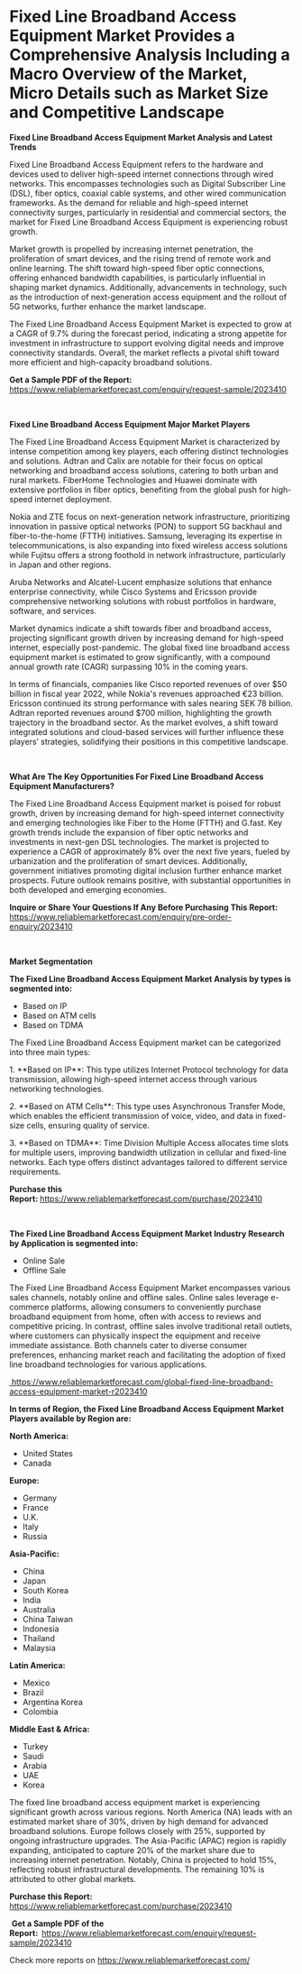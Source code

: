 <p><h1>Fixed Line Broadband Access Equipment Market Provides a Comprehensive Analysis Including a Macro Overview of the Market, Micro Details such as Market Size and Competitive Landscape</h1></p><p><strong>Fixed Line Broadband Access Equipment Market Analysis and Latest Trends</strong></p>
<p><p>Fixed Line Broadband Access Equipment refers to the hardware and devices used to deliver high-speed internet connections through wired networks. This encompasses technologies such as Digital Subscriber Line (DSL), fiber optics, coaxial cable systems, and other wired communication frameworks. As the demand for reliable and high-speed internet connectivity surges, particularly in residential and commercial sectors, the market for Fixed Line Broadband Access Equipment is experiencing robust growth. </p><p>Market growth is propelled by increasing internet penetration, the proliferation of smart devices, and the rising trend of remote work and online learning. The shift toward high-speed fiber optic connections, offering enhanced bandwidth capabilities, is particularly influential in shaping market dynamics. Additionally, advancements in technology, such as the introduction of next-generation access equipment and the rollout of 5G networks, further enhance the market landscape. </p><p>The Fixed Line Broadband Access Equipment Market is expected to grow at a CAGR of 9.7% during the forecast period, indicating a strong appetite for investment in infrastructure to support evolving digital needs and improve connectivity standards. Overall, the market reflects a pivotal shift toward more efficient and high-capacity broadband solutions.</p></p>
<p><strong>Get a Sample PDF of the Report:&nbsp;</strong> <a href="https://www.reliablemarketforecast.com/enquiry/request-sample/2023410?utm_campaign=2478&utm_medium=2&utm_source=Github&utm_content=ia&utm_term=29032025&utm_id=fixed-line-broadband-access-equipment">https://www.reliablemarketforecast.com/enquiry/request-sample/2023410</a></p>
<p>&nbsp;</p>
<p><strong>Fixed Line Broadband Access Equipment Major Market Players</strong></p>
<p><p>The Fixed Line Broadband Access Equipment Market is characterized by intense competition among key players, each offering distinct technologies and solutions. Adtran and Calix are notable for their focus on optical networking and broadband access solutions, catering to both urban and rural markets. FiberHome Technologies and Huawei dominate with extensive portfolios in fiber optics, benefiting from the global push for high-speed internet deployment.</p><p>Nokia and ZTE focus on next-generation network infrastructure, prioritizing innovation in passive optical networks (PON) to support 5G backhaul and fiber-to-the-home (FTTH) initiatives. Samsung, leveraging its expertise in telecommunications, is also expanding into fixed wireless access solutions while Fujitsu offers a strong foothold in network infrastructure, particularly in Japan and other regions.</p><p>Aruba Networks and Alcatel-Lucent emphasize solutions that enhance enterprise connectivity, while Cisco Systems and Ericsson provide comprehensive networking solutions with robust portfolios in hardware, software, and services.</p><p>Market dynamics indicate a shift towards fiber and broadband access, projecting significant growth driven by increasing demand for high-speed internet, especially post-pandemic. The global fixed line broadband access equipment market is estimated to grow significantly, with a compound annual growth rate (CAGR) surpassing 10% in the coming years.</p><p>In terms of financials, companies like Cisco reported revenues of over $50 billion in fiscal year 2022, while Nokia's revenues approached €23 billion. Ericsson continued its strong performance with sales nearing SEK 78 billion. Adtran reported revenues around $700 million, highlighting the growth trajectory in the broadband sector. As the market evolves, a shift toward integrated solutions and cloud-based services will further influence these players’ strategies, solidifying their positions in this competitive landscape.</p></p>
<p>&nbsp;</p>
<p><strong>What Are The Key Opportunities For Fixed Line Broadband Access Equipment Manufacturers?</strong></p>
<p><p>The Fixed Line Broadband Access Equipment market is poised for robust growth, driven by increasing demand for high-speed internet connectivity and emerging technologies like Fiber to the Home (FTTH) and G.fast. Key growth trends include the expansion of fiber optic networks and investments in next-gen DSL technologies. The market is projected to experience a CAGR of approximately 8% over the next five years, fueled by urbanization and the proliferation of smart devices. Additionally, government initiatives promoting digital inclusion further enhance market prospects. Future outlook remains positive, with substantial opportunities in both developed and emerging economies.</p></p>
<p><strong>Inquire or Share Your Questions If Any Before Purchasing This Report:</strong> <a href="https://www.reliablemarketforecast.com/enquiry/pre-order-enquiry/2023410?utm_campaign=2478&utm_medium=2&utm_source=Github&utm_content=ia&utm_term=29032025&utm_id=fixed-line-broadband-access-equipment">https://www.reliablemarketforecast.com/enquiry/pre-order-enquiry/2023410</a></p>
<p>&nbsp;</p>
<p><strong>Market Segmentation</strong></p>
<p><strong>The Fixed Line Broadband Access Equipment Market Analysis by types is segmented into:</strong></p>
<p><ul><li>Based on IP</li><li>Based on ATM cells</li><li>Based on TDMA</li></ul></p>
<p><p>The Fixed Line Broadband Access Equipment market can be categorized into three main types: </p><p>1. **Based on IP**: This type utilizes Internet Protocol technology for data transmission, allowing high-speed internet access through various networking technologies.</p><p>2. **Based on ATM Cells**: This type uses Asynchronous Transfer Mode, which enables the efficient transmission of voice, video, and data in fixed-size cells, ensuring quality of service.</p><p>3. **Based on TDMA**: Time Division Multiple Access allocates time slots for multiple users, improving bandwidth utilization in cellular and fixed-line networks. Each type offers distinct advantages tailored to different service requirements.</p></p>
<p><strong>Purchase this Report:&nbsp;</strong><a href="https://www.reliablemarketforecast.com/purchase/2023410?utm_campaign=2478&utm_medium=2&utm_source=Github&utm_content=ia&utm_term=29032025&utm_id=fixed-line-broadband-access-equipment">https://www.reliablemarketforecast.com/purchase/2023410</a></p>
<p>&nbsp;</p>
<p><strong>The Fixed Line Broadband Access Equipment Market Industry Research by Application is segmented into:</strong></p>
<p><ul><li>Online Sale</li><li>Offline Sale</li></ul></p>
<p><p>The Fixed Line Broadband Access Equipment Market encompasses various sales channels, notably online and offline sales. Online sales leverage e-commerce platforms, allowing consumers to conveniently purchase broadband equipment from home, often with access to reviews and competitive pricing. In contrast, offline sales involve traditional retail outlets, where customers can physically inspect the equipment and receive immediate assistance. Both channels cater to diverse consumer preferences, enhancing market reach and facilitating the adoption of fixed line broadband technologies for various applications.</p></p>
<p><a href="https://www.reliablemarketforecast.com/global-fixed-line-broadband-access-equipment-market-r2023410?utm_campaign=2478&utm_medium=2&utm_source=Github&utm_content=ia&utm_term=29032025&utm_id=fixed-line-broadband-access-equipment">&nbsp;https://www.reliablemarketforecast.com/global-fixed-line-broadband-access-equipment-market-r2023410</a></p>
<p><strong>In terms of Region, the Fixed Line Broadband Access Equipment Market Players available by Region are:</strong></p>
<p>
    <p> <strong> North America: </strong>
        <ul>
            <li>United States</li>
            <li>Canada</li>
        </ul>
        </p> 
    <p> <strong> Europe: </strong>
        <ul>
            <li>Germany</li>
            <li>France</li>
            <li>U.K.</li>
            <li>Italy</li>
            <li>Russia</li>
        </ul>
        </p> 
    <p> <strong> Asia-Pacific: </strong>
        <ul>
            <li>China</li>
            <li>Japan</li>
            <li>South Korea</li>
            <li>India</li>
            <li>Australia</li>
            <li>China Taiwan</li>
            <li>Indonesia</li>
            <li>Thailand</li>
            <li>Malaysia</li>
        </ul>
        </p> 
    <p> <strong> Latin America: </strong>
        <ul>
            <li>Mexico</li>
            <li>Brazil</li>
            <li>Argentina Korea</li>
            <li>Colombia</li>
        </ul>
        </p> 
    <p> <strong> Middle East & Africa: </strong>
        <ul>
            <li>Turkey</li>
            <li>Saudi</li>
            <li>Arabia</li>
            <li>UAE</li>
            <li>Korea</li>
        </ul>
    </p>
    </p>
<p><p>The fixed line broadband access equipment market is experiencing significant growth across various regions. North America (NA) leads with an estimated market share of 30%, driven by high demand for advanced broadband solutions. Europe follows closely with 25%, supported by ongoing infrastructure upgrades. The Asia-Pacific (APAC) region is rapidly expanding, anticipated to capture 20% of the market share due to increasing internet penetration. Notably, China is projected to hold 15%, reflecting robust infrastructural developments. The remaining 10% is attributed to other global markets.</p></p>
<p><strong>Purchase this Report: </strong><a href="https://www.reliablemarketforecast.com/purchase/2023410?utm_campaign=2478&utm_medium=2&utm_source=Github&utm_content=ia&utm_term=29032025&utm_id=fixed-line-broadband-access-equipment">https://www.reliablemarketforecast.com/purchase/2023410</a></p>
<p>&nbsp;<strong>Get a Sample PDF of the Report:&nbsp;&nbsp;</strong><a href="https://www.reliablemarketforecast.com/enquiry/request-sample/2023410?utm_campaign=2478&utm_medium=2&utm_source=Github&utm_content=ia&utm_term=29032025&utm_id=fixed-line-broadband-access-equipment">https://www.reliablemarketforecast.com/enquiry/request-sample/2023410</a></p>
<p><strong></strong></p>
<p>Check more reports on <a href="https://www.reliablemarketforecast.com/?utm_campaign=2478&utm_medium=2&utm_source=Github&utm_content=ia&utm_term=29032025&utm_id=fixed-line-broadband-access-equipment">https://www.reliablemarketforecast.com/</a></p>